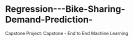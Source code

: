 # Regression---Bike-Sharing-Demand-Prediction-
Capstone Project: Capstone - End to End Machine Learning
